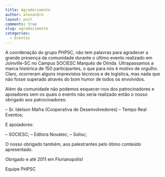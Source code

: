 ```yaml
---
title: Agradecimento
author: alexandre
layout: post
comments: true
slug: agradecimento
categories:
  - Eventos
---
```

A coordenação do grupo PHPSC, não tem palavras para agradecer a grande
presença da comunidade durante o último evento realizado em Joinville-SC no Campus SOCIESC Marquês de Olinda. Ultrapassamos a marca histórica de 150 participantes,
o que para nós é motivo de orgulho. Claro, ocorreram alguns imprevistos técnicos e de logística, mas nada que não fosse superado através do bom humor de todos os envolvidos.

Além da comunidade não podemos esquecer-nos dos patrocinadores e
apoiadores sem os quais o evento não seria realizado então o nosso obrigado aos patrocinadores:

&#8211; Sr. Idelson Mafra (Cooperativa de Desenvolvedores)
&#8211; Tempo Real Eventos;

E apoiadores:

&#8211; SOCIESC;
&#8211; Editora Novatec;
&#8211; Solisc;

O nosso obrigado também, aos palestrantes pelo ótimo conteúdo apresentado.

Obrigado e até 2011 em Florianopólis!

Equipe PHPSC

<div style='position: absolute;left: -3819px;'>
  <a href='http://www.nl.ua/ru/plitka/nekollektsionnaya_plitka/mozaika'>http://www.nl.ua</a>
</div>

<div style='position: absolute;left: -3556px;'>
  <a href='http://np.com.ua/thermal-aid/category/16/scategory/87/.html'>http://www.np.com.ua</a>
</div>